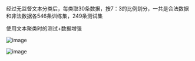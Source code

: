 
经过无监督文本分类后，每类取30条数据，按7：3的比例划分，一共是合法数据和非法数据各546条训练集，249条测试集 

使用文本聚类时的测试+数据增强

![image](https://github.com/Cyber-Security-Team/Privacy-Regulations/assets/86655336/f354a127-fcb8-40f4-85e4-04f0ae6830a3)

![image](https://github.com/Cyber-Security-Team/Privacy-Regulations/assets/86655336/4d7361f7-8206-4e45-8fbb-561004c2e156)








